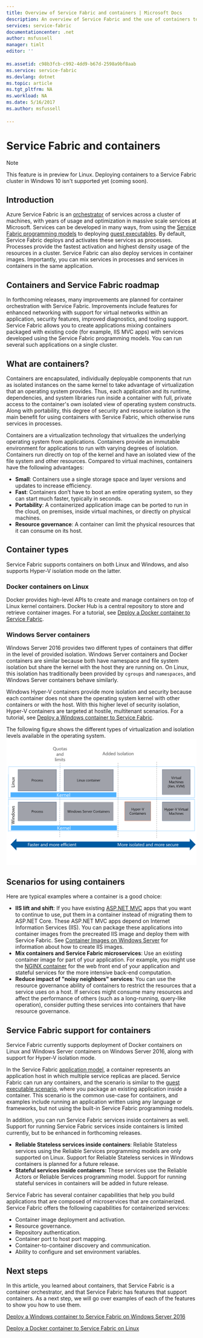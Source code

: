 ```yaml
---
title: Overview of Service Fabric and containers | Microsoft Docs
description: An overview of Service Fabric and the use of containers to deploy microservice applications. This article provides an overview of how containers can be used and the available capabilities in Service Fabric.
services: service-fabric
documentationcenter: .net
author: msfussell
manager: timlt
editor: ''

ms.assetid: c98b3fcb-c992-4dd9-b67d-2598a9bf8aab
ms.service: service-fabric
ms.devlang: dotnet
ms.topic: article
ms.tgt_pltfrm: NA
ms.workload: NA
ms.date: 5/16/2017
ms.author: msfussell

---
```

# Service Fabric and containers
> [!NOTE]
> This feature is in preview for Linux.  Deploying containers to a Service Fabric cluster in Windows 10 isn't supported yet (coming soon). 
>   

## Introduction
Azure Service Fabric is an [orchestrator](service-fabric-cluster-resource-manager-introduction.md) of services across a cluster of machines, with years of usage and optimization in massive scale services at Microsoft. Services can be developed in many ways, from using the [Service Fabric programming models](service-fabric-choose-framework.md) to deploying [guest executables](service-fabric-deploy-existing-app.md). By default, Service Fabric deploys and activates these services as processes. Processes provide the fastest activation and highest density usage of the resources in a cluster. Service Fabric can also deploy services in container images. Importantly, you can mix services in processes and services in containers in the same application. 

## Containers and Service Fabric roadmap
In forthcoming releases, many improvements are planned for container orchestration with Service Fabric. Improvements include features for enhanced networking with support for virtual networks within an application, security features, improved diagnostics, and tooling support. Service Fabric allows you to create applications mixing containers packaged with existing code (for example, IIS MVC apps) with services developed using the Service Fabric programming models.  You can run several such applications on a single cluster. 

## What are containers?
Containers are encapsulated, individually deployable components that run as isolated instances on the same kernel to take advantage of virtualization that an operating system provides. Thus, each application and its runtime, dependencies, and system libraries run inside a container with full, private access to the container's own isolated view of operating system constructs. Along with portability, this degree of security and resource isolation is the main benefit for using containers with Service Fabric, which otherwise runs services in processes.

Containers are a virtualization technology that virtualizes the underlying operating system from applications. Containers provide an immutable environment for applications to run with varying degrees of isolation. Containers run directly on top of the kernel and have an isolated view of the file system and other resources. Compared to virtual machines, containers have the following advantages:

* **Small**: Containers use a single storage space and layer versions and updates to increase efficiency.
* **Fast**: Containers don’t have to boot an entire operating system, so they can start much faster, typically in seconds.
* **Portability**: A containerized application image can be ported to run in the cloud, on premises, inside virtual machines, or directly on physical machines.
* **Resource governance**: A container can limit the physical resources that it can consume on its host.

## Container types
Service Fabric supports containers on both Linux and Windows, and also supports Hyper-V isolation mode on the latter. 

### Docker containers on Linux
Docker provides high-level APIs to create and manage containers on top of Linux kernel containers. Docker Hub is a central repository to store and retrieve container images.
For a tutorial, see [Deploy a Docker container to Service Fabric](service-fabric-deploy-container-linux.md).

### Windows Server containers
Windows Server 2016 provides two different types of containers that differ in the level of provided isolation. Windows Server containers and Docker containers are similar because both have namespace and file system isolation but share the kernel with the host they are running on. On Linux, this isolation has traditionally been provided by `cgroups` and `namespaces`, and Windows Server containers behave similarly.

Windows Hyper-V containers provide more isolation and security because each container does not share the operating system kernel with other containers or with the host. With this higher level of security isolation, Hyper-V containers are targeted at hostile, multitenant scenarios.
For a tutorial, see [Deploy a Windows container to Service Fabric](service-fabric-deploy-container.md).

The following figure shows the different types of virtualization and isolation levels available in the operating system.
![Service Fabric platform][Image1]

## Scenarios for using containers
Here are typical examples where a container is a good choice:

* **IIS lift and shift**: If you have existing [ASP.NET MVC](https://www.asp.net/mvc) apps that you want to continue to use, put them in a container instead of migrating them to ASP.NET Core. These ASP.NET MVC apps depend on Internet Information Services (IIS). You can package these applications into container images from the precreated IIS image and deploy them with Service Fabric. See [Container Images on Windows Server](https://msdn.microsoft.com/virtualization/windowscontainers/quick_start/quick_start_images) for information about how to create IIS images.
* **Mix containers and Service Fabric microservices**: Use an existing container image for part of your application. For example, you might use the [NGINX container](https://hub.docker.com/_/nginx/) for the web front end of your application and stateful services for the more intensive back-end computation.
* **Reduce impact of "noisy neighbors" services**: You can use the resource governance ability of containers to restrict the resources that a service uses on a host. If services might consume many resources and affect the performance of others (such as a long-running, query-like operation), consider putting these services into containers that have resource governance.

## Service Fabric support for containers
Service Fabric currently supports deployment of Docker containers on Linux and Windows Server containers on Windows Server 2016, along with support for Hyper-V isolation mode. 

In the Service Fabric [application model](service-fabric-application-model.md), a container represents an application host in which multiple service replicas are placed. Service Fabric can run any containers, and the scenario is similar to the [guest executable scenario](service-fabric-deploy-existing-app.md), where you package an existing application inside a container. This scenario is the common use-case for containers, and examples include running an application written using any language or frameworks, but not using the built-in Service Fabric programming models.

In addition, you can run Service Fabric services inside containers as well. Support for running Service Fabric services inside containers is limited currently, but to be enhanced in forthcoming releases.

* **Reliable Stateless services inside containers**: Reliable Stateless services using the Reliable Services programming models are only supported on Linux. Support for Reliable Stateless services in Windows containers is planned for a future release.
* **Stateful services inside containers**: These services use the Reliable Actors or Reliable Services programming model. Support for running stateful services in containers will be added in future release.

Service Fabric has several container capabilities that help you build applications that are composed of microservices that are containerized. Service Fabric offers the following capabilities for containerized services:

* Container image deployment and activation.
* Resource governance.
* Repository authentication.
* Container port to host port mapping.
* Container-to-container discovery and communication.
* Ability to configure and set environment variables.

## Next steps
In this article, you learned about containers, that Service Fabric is a container orchestrator, and that Service Fabric has features that support containers. As a next step, we will go over examples of each of the features to show you how to use them.

[Deploy a Windows container to Service Fabric on Windows Server 2016](service-get-started-containers.md)

[Deploy a Docker container to Service Fabric on Linux](service-fabric-get-started-containers-linux.md)

[Image1]: media/service-fabric-containers/Service-Fabric-Types-of-Isolation.png
